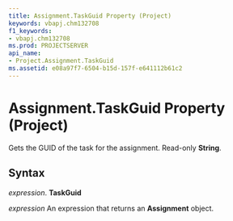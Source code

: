 ```yaml
---
title: Assignment.TaskGuid Property (Project)
keywords: vbapj.chm132708
f1_keywords:
- vbapj.chm132708
ms.prod: PROJECTSERVER
api_name:
- Project.Assignment.TaskGuid
ms.assetid: e08a97f7-6504-b15d-157f-e641112b61c2
---
```



# Assignment.TaskGuid Property (Project)

Gets the GUID of the task for the assignment. Read-only  **String**.


## Syntax

 _expression_. **TaskGuid**

 _expression_ An expression that returns an **Assignment** object.


